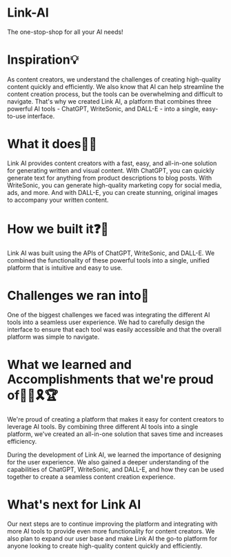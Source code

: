 # Link-AI
The one-stop-shop for all your AI needs!


# Inspiration💡

As content creators, we understand the challenges of creating high-quality content quickly and efficiently. We also know that AI can help streamline the content creation process, but the tools can be overwhelming and difficult to navigate. That's why we created Link AI, a platform that combines three powerful AI tools - ChatGPT, WriteSonic, and DALL-E - into a single, easy-to-use interface.

# What it does💪🦈

Link AI provides content creators with a fast, easy, and all-in-one solution for generating written and visual content. With ChatGPT, you can quickly generate text for anything from product descriptions to blog posts. With WriteSonic, you can generate high-quality marketing copy for social media, ads, and more. And with DALL-E, you can create stunning, original images to accompany your written content.

# How we built it❓🧠

Link AI was built using the APIs of ChatGPT, WriteSonic, and DALL-E. We combined the functionality of these powerful tools into a single, unified platform that is intuitive and easy to use.

# Challenges we ran into🧗

One of the biggest challenges we faced was integrating the different AI tools into a seamless user experience. We had to carefully design the interface to ensure that each tool was easily accessible and that the overall platform was simple to navigate.

# What we learned and Accomplishments that we're proud of👨‍🎓🎗️🏆

We're proud of creating a platform that makes it easy for content creators to leverage AI tools. By combining three different AI tools into a single platform, we've created an all-in-one solution that saves time and increases efficiency.

During the development of Link AI, we learned the importance of designing for the user experience. We also gained a deeper understanding of the capabilities of ChatGPT, WriteSonic, and DALL-E, and how they can be used together to create a seamless content creation experience.

# What's next for Link AI

Our next steps are to continue improving the platform and integrating with more AI tools to provide even more functionality for content creators. We also plan to expand our user base and make Link AI the go-to platform for anyone looking to create high-quality content quickly and efficiently.